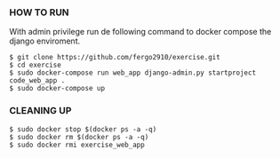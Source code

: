 ### HOW TO RUN
With admin privilege run de following command to docker compose the django enviroment.
```
$ git clone https://github.com/fergo2910/exercise.git
$ cd exercise
$ sudo docker-compose run web_app django-admin.py startproject code_web_app .
$ sudo docker-compose up
```

### CLEANING UP
```
$ sudo docker stop $(docker ps -a -q)
$ sudo docker rm $(docker ps -a -q)
$ sudo docker rmi exercise_web_app
```
